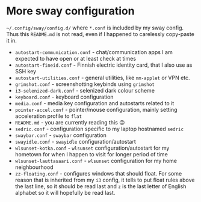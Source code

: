 # More sway configuration

`~/.config/sway/config.d/` where `*.conf` is included by my sway config.
Thus this `README.md` is not read, even if I happened to carelessly
copy-paste it in.

- `autostart-communication.conf` - chat/communication apps I am expected to have
	open or at least check at times
- `autostart-fineid.conf` - Finnish electric identity card, that I also use as SSH key
- `autostart-utilities.conf` - general utilities, like `nm-applet` or VPN etc.
- `grimshot.conf` - screenshotting keybinds using `grimshot`
- `i3-selenized-dark.conf` - selenized dark colour scheme
- `keyboard.conf` - keyboard configuration
- `media.conf` - media key configuration and autostarts related to it
- `pointer-accel.conf` - pointer/mouse configuration, mainly setting acceleration
	profile to `flat`
- `README.md` - you are currently reading this :wink:
- `sedric.conf` - configuration specific to my laptop hostnamed `sedric`
- `swaybar.conf` - `swaybar` configuration
- `swayidle.conf` - `swayidle` configuration/autostart
- `wlsunset-kotka.conf` - `wlsunset` configuration/autostart for my hometown for when
	I happen to visit for longer period of time
- `wlsunset-lauttasaari.conf` - `wlsunset` configuration for my home neighbourhood
- `zz-floating.conf` - configures windows that should float. For some reason
	that is inherited from my `i3` config, it tells to put float rules above the
	last line, so it should be read last and `z` is the last letter of English
	alphabet so it will hopefully be read last.
